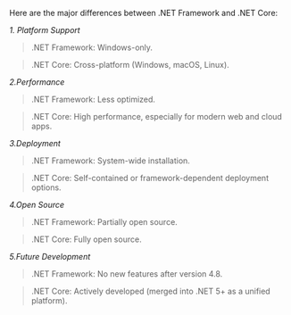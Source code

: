 Here are the major differences between .NET Framework and .NET Core:

*1. Platform Support*

>.NET Framework: Windows-only.

>.NET Core: Cross-platform (Windows, macOS, Linux).

*2.Performance*

>.NET Framework: Less optimized.

>.NET Core: High performance, especially for modern web and cloud apps.

*3.Deployment*

>.NET Framework: System-wide installation.

>.NET Core: Self-contained or framework-dependent deployment options.

*4.Open Source*

>.NET Framework: Partially open source.

>.NET Core: Fully open source.

*5.Future Development*

>.NET Framework: No new features after version 4.8.

>.NET Core: Actively developed (merged into .NET 5+ as a unified platform).
